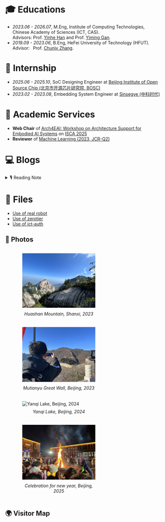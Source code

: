# 🎓 Educations
- *2023.06 - 2026.07*, M.Eng, Institute of Computing Technologies, Chinese Academy of Sciences (ICT, CAS).
<br/> Advisors: Prof. [Yinhe Han](https://ict.cas.cn/sourcedb/cn/jssrck/201610/t20161010_4674169.html) and Prof. [Yiming Gan](https://yiminggan.com/).
- *2019.09 - 2023.06*, B.Eng, HeFei University of Technology (HFUT).
<br/> Advisor:  Prof. [Chunjv Zhang]().

# 🔨 Internship
- *2025.06 - 2025.10*, SoC Designing Engineer at [Beijing Institute of Open Source Chip (北京市开源芯片研究院, BOSC)](https://www.bosc.ac.cn/)
- *2023.02 - 2023.08*, Embedding System Engineer at [Sinsegye (中科时代)](https://www.sinsegye.com/)

# 💬 Academic Services
- **Web Chair** of [Arch4EAI: Workshop on Architecture Support for Embodied AI Systems](https://arch4eai.github.io/) on [ISCA 2025](https://iscaconf.org/isca2025/)
- **Reviewer** of [Machine Learning (2023, JCR-Q2)](https://link.springer.com/journal/10994/submission-guidelines?gad_source=1&gad_campaignid=22686152878&gbraid=0AAAAApcoa0aRQUoulQOfqd2_zg9F0sZZw&gclid=Cj0KCQjw5JXFBhCrARIsAL1ckPsPI9b8bhaJxwHdSPtOIJ7RhZWpTftfxdIP1cBDYZuZ5QtUNgeeFQEaAqHVEALw_wcB)



# 💻 Blogs

<details>
<summary>🎙 Reading Note</summary>
<pre><code>
11/2024 春寒料峭吹酒醒，微冷，山头斜照却相迎
11/2024 久久为功,善作善成
</code></pre>
</details>

# 📃 Files

* [Use of real robot](files/robot.md)
* [Use of zerotier](files/zerotier.md)
* [Use of ict-auth](files/ict-auth.md)

## 🎥 Photos

<div style="display: flex; flex-wrap: wrap; justify-content: space-between; margin-left: 3%;">
  
  <figure style="width: 48%; margin-bottom: 20px;">
    <img src="/images/view3.jpg" alt="Huashan Mountain, Shanxi, 2023" style="width: 100%; height: auto;">
    <figcaption style="text-align: center; font-style: italic; margin-top: 8px;">
      Huashan Mountain, Shanxi, 2023
    </figcaption>
  </figure>
  
  <figure style="width: 48%; margin-bottom: 20px;">
    <img src="/images/view1.png" alt="Mutianyu Great Wall, Beijing, 2023" style="width: 100%; height: auto;">
    <figcaption style="text-align: center; font-style: italic; margin-top: 8px;">
      Mutianyu Great Wall, Beijing, 2023
    </figcaption>
  </figure>
  
  <figure style="width: 48%; margin-bottom: 20px;">
    <img src="/images/view2.jpg" alt="Yanqi Lake, Beijing, 2024" style="width: 100%; height: auto;">
    <figcaption style="text-align: center; font-style: italic; margin-top: 8px;">
      Yanqi Lake, Beijing, 2024
    </figcaption>
  </figure>
  
  <figure style="width: 48%; margin-bottom: 20px;">
    <img src="/images/view4.jpg" alt="Celebration for new year, Beijing, 2025" style="width: 100%; height: auto;">
    <figcaption style="text-align: center; font-style: italic; margin-top: 8px;">
      Celebration for new year, Beijing, 2025
    </figcaption>
  </figure>
  
</div>

## 🌍 Visitor Map

<script type='text/javascript' id='mapmyvisitors' src='https://mapmyvisitors.com/map.js?cl=080808&w=250&t=tt&d=wHSzOYLT4svRXt9P8u8ffZ7iQMNh1k5WSMY3rUUEdio&co=ffffff&cmo=3acc3a&cmn=ff5353&ct=808080'></script>
